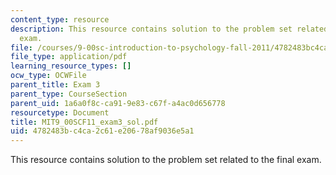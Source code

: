 ```yaml
---
content_type: resource
description: This resource contains solution to the problem set related to the final
  exam.
file: /courses/9-00sc-introduction-to-psychology-fall-2011/4782483bc4ca2c61e20678af9036e5a1_MIT9_00SCF11_exam3_sol.pdf
file_type: application/pdf
learning_resource_types: []
ocw_type: OCWFile
parent_title: Exam 3
parent_type: CourseSection
parent_uid: 1a6a0f8c-ca91-9e83-c67f-a4ac0d656778
resourcetype: Document
title: MIT9_00SCF11_exam3_sol.pdf
uid: 4782483b-c4ca-2c61-e206-78af9036e5a1
---
```

This resource contains solution to the problem set related to the final exam.